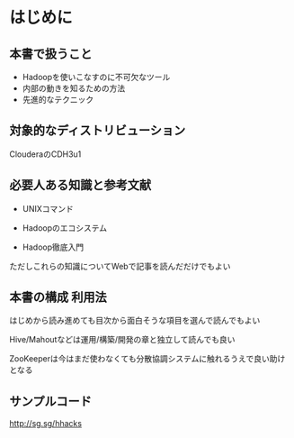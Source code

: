 # はじめに
## 本書で扱うこと

- Hadoopを使いこなすのに不可欠なツール
- 内部の動きを知るための方法
- 先進的なテクニック

## 対象的なディストリビューション

ClouderaのCDH3u1

## 必要人ある知識と参考文献

- UNIXコマンド
- Hadoopのエコシステム

- Hadoop徹底入門

ただしこれらの知識についてWebで記事を読んだだけでもよい

## 本書の構成 利用法

はじめから読み進めても目次から面白そうな項目を選んで読んでもよい

Hive/Mahoutなどは運用/構築/開発の章と独立して読んでも良い

ZooKeeperは今はまだ使わなくても分散協調システムに触れるうえで良い助けとなる

## サンプルコード

http://sg.sg/hhacks
